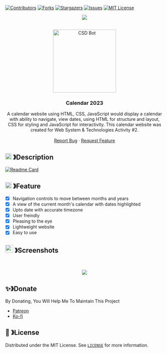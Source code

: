 
[![Contributors][contributors-shield]][contributors-url]
[![Forks][forks-shield]][forks-url]
[![Stargazers][stars-shield]][stars-url]
[![Issues][issues-shield]][issues-url]
[![MIT License][license-shield]][license-url]

<center><img src="https://capsule-render.vercel.app/api?type=waving&color=gradient&height=200&section=header&text=Calendar 2023&fontSize=80&fontAlignY=35&animation=twinkling&fontColor=gradient" /></center>

<!-- PROJECT LOGO -->
<br />
<p align="center">
  <a href="https://github.com/PP-Namias/Calendar-2023">
    <img src="https://cdn.discordapp.com/attachments/1045298870533509130/1068425329909174392/egg_-_Copy-modified.png" alt="CSD Bot" width="200" height="200">
  </a>

  <h3 align="center"><b>Calendar 2023</b></h3>

  <p align="center">
    A calendar website using HTML, CSS, JavaScript would display a calendar with ability to navigate, view dates, using HTML for structure and layout, CSS for styling and JavaScript for interactivity. This calendar website was created for Web System & Technologies Activity #2.
    <br />
    <br />
    <a href="https://github.com/PP-Namias/Calendar-2023/issues">Report Bug</a>
    ·
    <a href="https://github.com/PP-Namias/Calendar-2023/issues">Request Feature</a>
  </p>
</p>

<!-- ABOUT THE PROJECT -->

## <img src="https://cdn.discordapp.com/emojis/859424401186095114.png" width="20px" height="20px"> 》Description 
[![Readme Card](https://github-readme-stats.vercel.app/api/pin/?username=PP-Namias&repo=Calendar-2023&theme=tokyonight&show_owner=true&hide_border=true)](https://github.com/PP-Namias/Calendar-2023)

## <img src="https://cdn.discordapp.com/emojis/852881450667081728.gif" width="20px" height="20px"> 》Feature
- [x] Navigation controls to move between months and years
- [x] A view of the current month's calendar with dates highlighted
- [x] Upto date with accurate timezone
- [x] User freindly
- [x] Pleasing to the eye
- [x] Lightweight website
- [x] Easy to use

## <img src="https://cdn.discordapp.com/emojis/1028680849195020308.png" width="25px" height="25px"> 》Screenshots
<br />
<p align="center">
  <a href="https://github.com/PP-Namias/Calendar-2023">
    <img src="https://pp-namias.github.io/Calendar-2023/images/Act%20%232%20Calendar%202023.png">
  </a>
</p>

## ✨》Donate
By Donating, You Will Help Me To Maintain This Project 
- [Patreon](https://www.patreon.com/user?u=56603412)
- [Ko-fi](https://ko-fi.com/PP_Namias)

## 🔐 》License
Distributed under the MIT License. See [`LICENSE`](https://github.com/PP-Namias/Calendar-2023/blob/main/LICENSE) for more information.

[contributors-shield]: https://img.shields.io/github/contributors/PP-Namias/Calendar-2023.svg?style=for-the-badge
[contributors-url]: https://github.com/PP-Namias/Calendar-2023/graphs/contributors
[forks-shield]: https://img.shields.io/github/forks/PP-Namias/Calendar-2023.svg?style=for-the-badge
[forks-url]: https://github.com/PP-Namias/Calendar-2023/network/members
[stars-shield]: https://img.shields.io/github/stars/PP-Namias/Calendar-2023.svg?style=for-the-badge
[stars-url]: https://github.com/PP-Namias/Calendar-2023/stargazers
[issues-shield]: https://img.shields.io/github/issues/PP-Namias/Calendar-2023.svg?style=for-the-badge
[issues-url]: https://github.com/PP-Namias/Calendar-2023/issues
[license-shield]: https://img.shields.io/github/license/PP-Namias/Calendar-2023.svg?style=for-the-badge
[license-url]: https://github.com/PP-Namias/Calendar-2023/blob/master/LICENSE